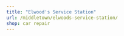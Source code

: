 ```yaml
---
title: "Elwood's Service Station"
url: /middletown/elwoods-service-station/
shop: car repair
---
```

